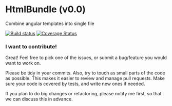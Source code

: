 # HtmlBundle (v0.0)
Combine angular templates into single file

[![Build status](https://ci.appveyor.com/api/projects/status/2uxos1wyoytxkqf2/branch/master?svg=true)](https://ci.appveyor.com/project/Britz/htmlbundle/branch/master)
[![Coverage Status](https://coveralls.io/repos/gBritz/HtmlBundle/badge.svg?branch=master&service=github)](https://coveralls.io/github/gBritz/HtmlBundle?branch=master)

### I want to contribute!

Great! Feel free to pick one of the issues, or submit a bug/feature you would want to work on.

Please be tidy in your commits. Also, try to touch as small parts of the code as possible. This makes it easier to review and manage pull requests. Make sure your code is covered by tests, and write new ones if needed.

If you plan to do big changes or refactoring, please notify me first, so that we can discuss this in advance.
